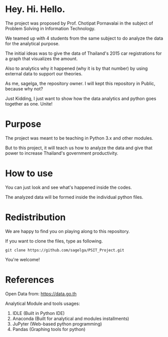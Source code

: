 # Hey. Hi. Hello.
The project was proposed by Prof. Chotipat Pornavalai in the subject of Problem Solving in Information Technology.

We teamed up with 4 students from the same subject to do analyze the data for the analytical purpose.

The initial ideas was to give the data of Thailand's 2015 car registrations for a graph that visualizes the amount.

Also to analytics why it happened (why it is by that number) by using external data to support our theories.

As me, sagelga, the repository owner. I will kept this repository in Public, because why not?

Just Kidding, I just want to show how the data analytics and python goes together as one. Unite!

# Purpose
The project was meant to be teaching in Python 3.x and other modules.

But to this project, it will teach us how to analyze the data and give that power to increase Thailand's government productivity.

# How to use
You can just look and see what's happened inside the codes.

The analyzed data will be formed inside the individual python files.

# Redistribution
We are happy to find you on playing along to this repository.

If you want to clone the files, type as following.

```
git clone https://github.com/sagelga/PSIT_Project.git
```

You're welcome!

# References
Open Data from: https://data.go.th

Analytical Module and tools usages:
1. IDLE (Built in Python IDE)
2. Anaconda (Built for analytical and modules installments)
3. JuPyter (Web-based python programming)
4. Pandas (Graphing tools for python)
